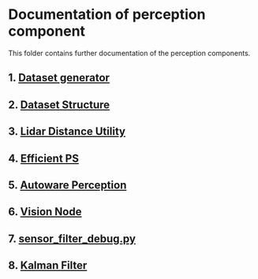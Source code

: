 # Documentation of perception component

This folder contains further documentation of the perception components.

## 1. [Dataset generator](./01_dataset_generator.md)

## 2. [Dataset Structure](./02_dataset_structure.md)

## 3. [Lidar Distance Utility](./03_lidar_distance_utility.md)

## 4. [Efficient PS](./04_efficientps.md)

## 5. [Autoware Perception](./05-autoware-perception.md)

## 6. [Vision Node](./06_vision_node.md)

## 7. [sensor_filter_debug.py](./07_sensor_filter_debug.md)

## 8. [Kalman Filter](./08_kalman_filter.md)
